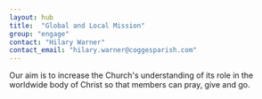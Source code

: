 ```yaml
---
layout: hub
title:  "Global and Local Mission"
group: "engage"
contact: "Hilary Warner"
contact_email: "hilary.warner@coggesparish.com"
---
```


Our aim is to increase the Church's understanding of its role in the worldwide body of Christ so that members can pray, give and go.
